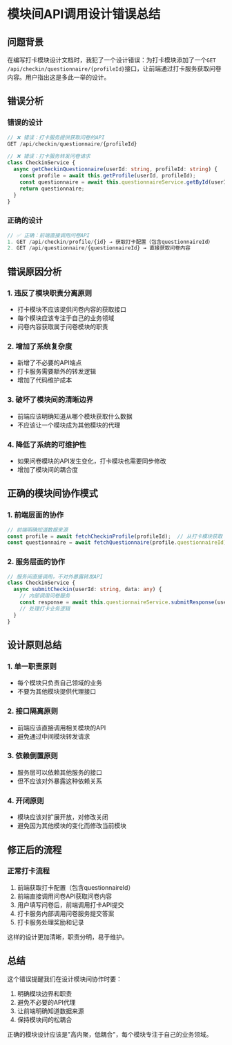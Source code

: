 # 模块间API调用设计错误总结

## 问题背景
在编写打卡模块设计文档时，我犯了一个设计错误：为打卡模块添加了一个`GET /api/checkin/questionnaire/{profileId}`接口，让前端通过打卡服务获取问卷内容。用户指出这是多此一举的设计。

## 错误分析

### 错误的设计
```typescript
// ❌ 错误：打卡服务提供获取问卷的API
GET /api/checkin/questionnaire/{profileId}

// ❌ 错误：打卡服务转发问卷请求
class CheckinService {
  async getCheckinQuestionnaire(userId: string, profileId: string) {
    const profile = await this.getProfile(userId, profileId);
    const questionnaire = await this.questionnaireService.getById(userId, profile.questionnaireId);
    return questionnaire;
  }
}
```

### 正确的设计
```typescript
// ✅ 正确：前端直接调用问卷API
1. GET /api/checkin/profile/{id} → 获取打卡配置（包含questionnaireId）
2. GET /api/questionnaire/{questionnaireId} → 直接获取问卷内容
```

## 错误原因分析

### 1. 违反了模块职责分离原则
- 打卡模块不应该提供问卷内容的获取接口
- 每个模块应该专注于自己的业务领域
- 问卷内容获取属于问卷模块的职责

### 2. 增加了系统复杂度
- 新增了不必要的API端点
- 打卡服务需要额外的转发逻辑
- 增加了代码维护成本

### 3. 破坏了模块间的清晰边界
- 前端应该明确知道从哪个模块获取什么数据
- 不应该让一个模块成为其他模块的代理

### 4. 降低了系统的可维护性
- 如果问卷模块的API发生变化，打卡模块也需要同步修改
- 增加了模块间的耦合度

## 正确的模块间协作模式

### 1. 前端层面的协作
```typescript
// 前端明确知道数据来源
const profile = await fetchCheckinProfile(profileId);  // 从打卡模块获取
const questionnaire = await fetchQuestionnaire(profile.questionnaireId);  // 从问卷模块获取
```

### 2. 服务层面的协作
```typescript
// 服务间直接调用，不对外暴露转发API
class CheckinService {
  async submitCheckin(userId: string, data: any) {
    // 内部调用问卷服务
    const response = await this.questionnaireService.submitResponse(userId, questionnaireId, answers);
    // 处理打卡业务逻辑
  }
}
```

## 设计原则总结

### 1. 单一职责原则
- 每个模块只负责自己领域的业务
- 不要为其他模块提供代理接口

### 2. 接口隔离原则
- 前端应该直接调用相关模块的API
- 避免通过中间模块转发请求

### 3. 依赖倒置原则
- 服务层可以依赖其他服务的接口
- 但不应该对外暴露这种依赖关系

### 4. 开闭原则
- 模块应该对扩展开放，对修改关闭
- 避免因为其他模块的变化而修改当前模块

## 修正后的流程

### 正常打卡流程
1. 前端获取打卡配置（包含questionnaireId）
2. 前端直接调用问卷API获取问卷内容
3. 用户填写问卷后，前端调用打卡API提交
4. 打卡服务内部调用问卷服务提交答案
5. 打卡服务处理奖励和记录

这样的设计更加清晰，职责分明，易于维护。

## 总结
这个错误提醒我们在设计模块间协作时要：
1. 明确模块边界和职责
2. 避免不必要的API代理
3. 让前端明确知道数据来源
4. 保持模块间的松耦合

正确的模块设计应该是"高内聚，低耦合"，每个模块专注于自己的业务领域。